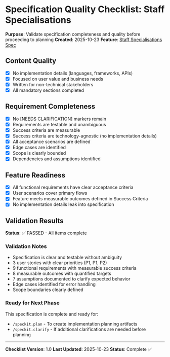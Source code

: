 # Specification Quality Checklist: Staff Specialisations

**Purpose**: Validate specification completeness and quality before proceeding to planning
**Created**: 2025-10-23
**Feature**: [Staff Specialisations Spec](../spec.md)

## Content Quality

- [x] No implementation details (languages, frameworks, APIs)
- [x] Focused on user value and business needs
- [x] Written for non-technical stakeholders
- [x] All mandatory sections completed

## Requirement Completeness

- [x] No [NEEDS CLARIFICATION] markers remain
- [x] Requirements are testable and unambiguous
- [x] Success criteria are measurable
- [x] Success criteria are technology-agnostic (no implementation details)
- [x] All acceptance scenarios are defined
- [x] Edge cases are identified
- [x] Scope is clearly bounded
- [x] Dependencies and assumptions identified

## Feature Readiness

- [x] All functional requirements have clear acceptance criteria
- [x] User scenarios cover primary flows
- [x] Feature meets measurable outcomes defined in Success Criteria
- [x] No implementation details leak into specification

## Validation Results

**Status**: ✅ PASSED - All items complete

### Validation Notes

- Specification is clear and testable without ambiguity
- 3 user stories with clear priorities (P1, P1, P2)
- 9 functional requirements with measurable success criteria
- 8 measurable outcomes with quantified targets
- 7 assumptions documented to clarify expected behavior
- Edge cases identified for error handling
- Scope boundaries clearly defined

### Ready for Next Phase

This specification is complete and ready for:
- `/speckit.plan` - To create implementation planning artifacts
- `/speckit.clarify` - If additional clarifications are needed before planning

---

**Checklist Version**: 1.0
**Last Updated**: 2025-10-23
**Status**: Complete ✅
